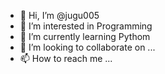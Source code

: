 - 👋 Hi, I’m @jugu005
- 👀 I’m interested in Programming
- 🌱 I’m currently learning Pythom
- 💞️ I’m looking to collaborate on ...
- 📫 How to reach me ...

<!---
jugu005/jugu005 is a ✨ special ✨ repository because its `README.md` (this file) appears on your GitHub profile.
You can click the Preview link to take a look at your changes.
--->
